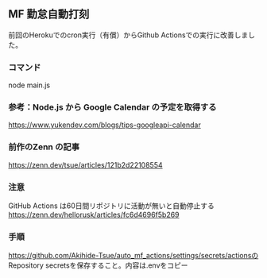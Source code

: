 ## MF 勤怠自動打刻
前回のHerokuでのcron実行（有償）からGithub Actionsでの実行に改善しました。

### コマンド

node main.js

### 参考：Node.js から Google Calendar の予定を取得する

https://www.yukendev.com/blogs/tips-googleapi-calendar

### 前作のZenn の記事

https://zenn.dev/tsue/articles/121b2d22108554

### 注意
GitHub Actions は60日間リポジトリに活動が無いと自動停止する  
https://zenn.dev/hellorusk/articles/fc6d4696f5b269

### 手順
https://github.com/Akihide-Tsue/auto_mf_actions/settings/secrets/actionsの
Repository secretsを保存すること。内容は.envをコピー